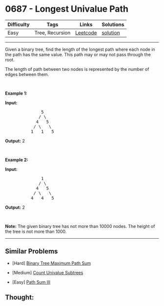 # 0687 - Longest Univalue Path

Difficulty  | Tags | Links | Solutions
----------- | ---- | ----- | -----
Easy | Tree, Recursion | [Leetcode](https://leetcode.com/problems/longest-univalue-path) | [solution](https://leetcode.com/problems/longest-univalue-path/solution/)


-----------

<p>Given a binary tree, find the length of the longest path where each node in the path has the same value. This path may or may not pass through the root.</p>

<p>The length of path between two nodes is represented by the number of edges between them.</p>

<p>&nbsp;</p>

<p><b>Example 1:</b></p>

<p><strong>Input:</strong></p>

<pre>
              5
             / \
            4   5
           / \   \
          1   1   5
</pre>

<p><strong>Output:</strong>&nbsp;2</p>

<p>&nbsp;</p>

<p><b>Example 2:</b></p>

<p><strong>Input:</strong></p>

<pre>
              1
             / \
            4   5
           / \   \
          4   4   5
</pre>

<p><strong>Output:</strong>&nbsp;2</p>

<p>&nbsp;</p>

<p><b>Note:</b> The given binary tree has not more than 10000 nodes. The height of the tree is not more than 1000.</p>


-----------


## Similar Problems

- [Hard] [Binary Tree Maximum Path Sum](binary-tree-maximum-path-sum)

- [Medium] [Count Univalue Subtrees](count-univalue-subtrees)

- [Easy] [Path Sum III](path-sum-iii)




## Thought:
